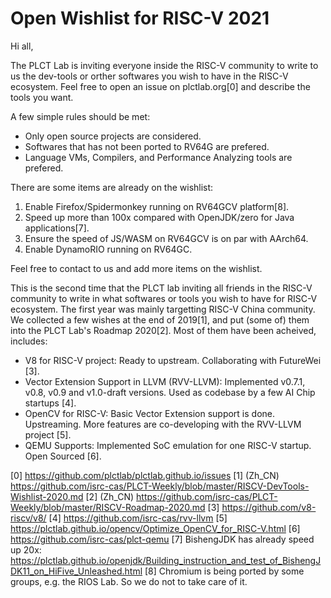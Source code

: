 # Open Wishlist for RISC-V 2021

Hi all,

The PLCT Lab is inviting everyone inside the RISC-V community to write to us
the dev-tools or orther softwares you wish to have in the RISC-V ecosystem.
Feel free to open an issue on plctlab.org[0] and describe the tools you want.

A few simple rules should be met:
- Only open source projects are considered.
- Softwares that has not been ported to RV64G are prefered.
- Language VMs, Compilers, and Performance Analyzing tools are prefered.

There are some items are already on the wishlist:
1. Enable Firefox/Spidermonkey running on RV64GCV platform[8].
2. Speed up more than 100x compared with OpenJDK/zero for Java applications[7].
3. Ensure the speed of JS/WASM on RV64GCV is on par with AArch64.
4. Enable DynamoRIO running on RV64GC.

Feel free to contact to us and add more items on the wishlist.

This is the second time that the PLCT lab inviting all friends in the RISC-V
community to write in what softwares or tools you wish to have for RISC-V
ecosystem. The first year was mainly targetting RISC-V China community.
We collected a few wishes at the end of 2019[1], and put (some of) them
into the PLCT Lab's Roadmap 2020[2]. Most of them have been acheived, includes:

- V8 for RISC-V project: Ready to upstream. Collaborating with FutureWei [3].
- Vector Extension Support in LLVM (RVV-LLVM): Implemented v0.7.1, v0.8, v0.9
  and v1.0-draft versions. Used as codebase by a few AI Chip startups [4].
- OpenCV for RISC-V: Basic Vector Extension support is done. Upstreaming.
  More features are co-developing with the RVV-LLVM project [5].
- QEMU Supports: Implemented SoC emulation for one RISC-V startup. Open Sourced [6].

[0] https://github.com/plctlab/plctlab.github.io/issues
[1] (Zh_CN) https://github.com/isrc-cas/PLCT-Weekly/blob/master/RISCV-DevTools-Wishlist-2020.md
[2] (Zh_CN) https://github.com/isrc-cas/PLCT-Weekly/blob/master/RISCV-Roadmap-2020.md
[3] https://github.com/v8-riscv/v8/
[4] https://github.com/isrc-cas/rvv-llvm
[5] https://plctlab.github.io/opencv/Optimize_OpenCV_for_RISC-V.html
[6] https://github.com/isrc-cas/plct-qemu
[7] BishengJDK has already speed up 20x: https://plctlab.github.io/openjdk/Building_instruction_and_test_of_BishengJDK11_on_HiFive_Unleashed.html
[8] Chromium is being ported by some groups, e.g. the RIOS Lab. So we do not to take care of it.
